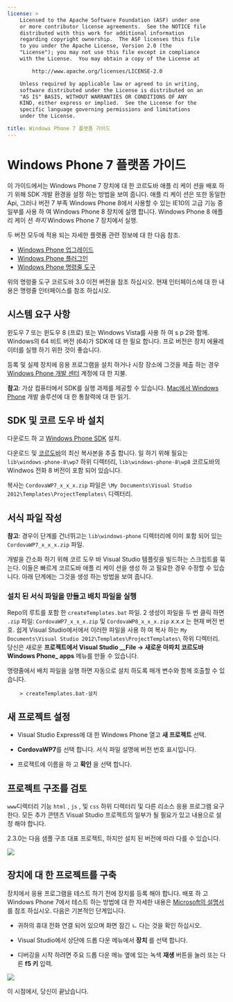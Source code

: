 ```yaml
---
license: >
    Licensed to the Apache Software Foundation (ASF) under one
    or more contributor license agreements.  See the NOTICE file
    distributed with this work for additional information
    regarding copyright ownership.  The ASF licenses this file
    to you under the Apache License, Version 2.0 (the
    "License"); you may not use this file except in compliance
    with the License.  You may obtain a copy of the License at

        http://www.apache.org/licenses/LICENSE-2.0

    Unless required by applicable law or agreed to in writing,
    software distributed under the License is distributed on an
    "AS IS" BASIS, WITHOUT WARRANTIES OR CONDITIONS OF ANY
    KIND, either express or implied.  See the License for the
    specific language governing permissions and limitations
    under the License.

title: Windows Phone 7 플랫폼 가이드
---
```


# Windows Phone 7 플랫폼 가이드

이 가이드에서는 Windows Phone 7 장치에 대 한 코르도바 애플 리 케이 션을 배포 하기 위해 SDK 개발 환경을 설정 하는 방법을 보여 줍니다. 애플 리 케이 션은 또한 동일한 Api, 그러나 버전 7 부족 Windows Phone 8에서 사용할 수 있는 IE10의 고급 기능 중 일부를 사용 하 여 Windows Phone 8 장치에 실행 합니다. Windows Phone 8 애플 리 케이 션 *하지* Windows Phone 7 장치에서 실행.

두 버전 모두에 적용 되는 자세한 플랫폼 관련 정보에 대 한 다음 참조.

*   [Windows Phone 업그레이드](../wp8/upgrading.html)
*   [Windows Phone 플러그인](../wp8/plugin.html)
*   [Windows Phone 명령줄 도구](../wp8/tools.html)

위의 명령줄 도구 코르도바 3.0 이전 버전을 참조 하십시오. 현재 인터페이스에 대 한 내용은 명령줄 인터페이스를 참조 하십시오.

## 시스템 요구 사항

윈도우 7 또는 윈도우 8 (프로) 또는 Windows Vista를 사용 하 여 s p 2와 함께. Windows의 64 비트 버전 (64)가 SDK에 대 한 필요 합니다. 프로 버전은 장치 에뮬레이터를 실행 하기 위한 것이 좋습니다.

등록 및 실제 장치에 응용 프로그램을 설치 하거나 시장 장소에 그것을 제출 하는 경우 [Windows Phone 개발 센터][1] 계정에 대 한 지불.

 [1]: http://dev.windowsphone.com/en-us/publish

**참고**: 가상 컴퓨터에서 SDK를 실행 과제를 제공할 수 있습니다. [Mac에서 Windows Phone][2] 개발 솔루션에 대 한 통찰력에 대 한 읽기.

 [2]: http://aka.ms/BuildaWP8apponaMac

## SDK 및 코르 도우 바 설치

다운로드 하 고 [Windows Phone SDK][3] 설치.

 [3]: http://www.microsoft.com/download/en/details.aspx?displaylang=en&id=27570/

다운로드 및 [코르도바][4]의 최신 복사본을 추출 합니다. 일 하기 위해 필요는 `lib\windows-phone-8\wp7` 하위 디렉터리, `lib\windows-phone-8\wp8` 코르도바의 Windwos 전화 8 버전이 포함 되어 있습니다.

 [4]: http://phonegap.com/download

복사는 `CordovaWP7_x_x_x.zip` 파일은 `\My Documents\Visual
Studio 2012\Templates\ProjectTemplates\` 디렉터리.

## 서식 파일 작성

**참고**: 경우이 단계를 건너뛰고는 `lib\windows-phone` 디렉터리에 이미 포함 되어 있는 `CordovaWP7_x_x_x.zip` 파일.

개발을 간소화 하기 위해 코르 도우 바 Visual Studio 템플릿을 빌드하는 스크립트를 묶는다. 이들은 빠르게 코르도바 애플 리 케이 션을 생성 하 고 필요한 경우 수정할 수 있습니다. 아래 단계에는 그것을 생성 하는 방법을 보여 줍니다.

### 설치 된 서식 파일을 만들고 배치 파일을 실행

Repo의 루트를 포함 한 `createTemplates.bat` 파일. 2 생성이 파일을 두 번 클릭 하면 `.zip` 파일: `CordovaWP7_x_x_x.zip` 및 `CordovaWP8_x_x_x.zip` *x.x.x* 는 현재 버전 번호. 쉽게 Visual Studio에서에서 이러한 파일을 사용 하 여 복사 하는 `My Documents\Visual Studio
2012\Templates\ProjectTemplates\` 하위 디렉터리. 당신은 새로운 **프로젝트에서 Visual Studio _\_File → 새로운 아파치 코르도바 Windows Phone\_ apps** 메뉴를 만들 수 있습니다.

명령줄에서 배치 파일을 실행 하면 자동으로 설치 하도록 매개 변수와 함께 호출할 수 있습니다.

        > createTemplates.bat-설치
    

## 새 프로젝트 설정

*   Visual Studio Express에 대 한 Windows Phone 열고 **새 프로젝트** 선택.

*   **CordovaWP7**를 선택 합니다. 서식 파일 설명에 버전 번호 표시입니다.

*   프로젝트에 이름을 하 고 **확인** 을 선택 합니다.

## 프로젝트 구조를 검토

`www`디렉터리 기능 `html` , `js` , 및 `css` 하위 디렉터리 및 다른 리소스 응용 프로그램 요구 한다. 모든 추가 콘텐츠 Visual Studio 프로젝트의 일부가 될 필요가 있고 내용으로 설정 해야 합니다.

2.3.0는 다음 샘플 구조 대표 프로젝트, 하지만 설치 된 버전에 따라 다를 수 있습니다.

![][5]

 [5]: img/guide/platforms/wp8/projectStructure.png

## 장치에 대 한 프로젝트를 구축

장치에서 응용 프로그램을 테스트 하기 전에 장치를 등록 해야 합니다. 배포 하 고 Windows Phone 7에서 테스트 하는 방법에 대 한 자세한 내용은 [Microsoft의 설명서][6] 를 참조 하십시오. 다음은 기본적인 단계입니다.

 [6]: http://msdn.microsoft.com/en-us/library/windowsphone/develop/ff402565(v=vs.105).aspx

*   귀하의 휴대 전화 연결 되어 있으며 화면 잠긴 ㄴ 다는 것을 확인 하십시오.

*   Visual Studio에서 상단에 드롭 다운 메뉴에서 **장치** 를 선택 합니다.

*   디버깅을 시작 하려면 주요 드롭 다운 메뉴 옆에 있는 녹색 **재생** 버튼을 눌러 또는 다른 **f5 키** 입력.

![][7]

 [7]: img/guide/platforms/wp7/wpd.png

이 시점에서, 당신이 끝났습니다.